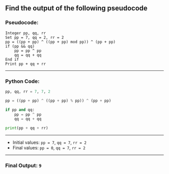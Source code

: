 ## Find the output of the following pseudocode

### Pseudocode:

```
Integer pp, qq, rr
Set pp = 7, qq = 2, rr = 2
pp = ((pp + pp) ^ ((pp + pp) mod pp)) ^ (pp + pp)
if (pp && qq)
    pp = pp ^ pp
    qq = qq + qq
End if
Print pp + qq + rr
```

---

### Python Code:

```python
pp, qq, rr = 7, 7, 2

pp = ((pp + pp) ^ ((pp + pp) % pp)) ^ (pp + pp)

if pp and qq:
    pp = pp ^ pp
    qq = qq + qq

print(pp + qq + rr)
```

---
- Initial values: `pp = 7`, `qq = 7`, `rr = 2`
- Final values: `pp = 0`, `qq = 7`, `rr = 2`  

---

### Final Output: **`9`**
